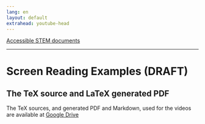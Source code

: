 ```yaml
---
lang: en
layout: default
extrahead: youtube-head
---
```


[Accessible STEM documents](./)

----

# Screen Reading Examples (DRAFT)


## The TeX source and LaTeX generated PDF

The TeX sources, and generated PDF and Markdown, used for the videos are available
at [Google Drive](https://drive.google.com/drive/folders/1hN19CVsWrChMxJLOSuGE7cv6Hy5ifZ7S?usp=drive_link)


